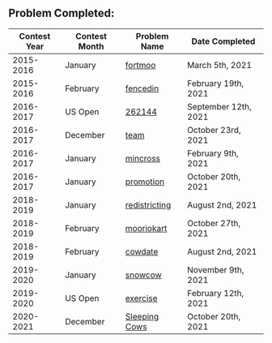 ## Problem Completed:
| Contest Year  | Contest Month | Problem Name| Date Completed|
| ------------- | ------------- | ------------|----------|
| 2015-2016 | January | [fortmoo](http://www.usaco.org/index.php?page=viewproblem2&cpid=600) | March 5th, 2021 |
| 2015-2016 | February | [fencedin](http://usaco.org/index.php?page=viewproblem2&cpid=625) | February 19th, 2021|
| 2016-2017 | US Open | [262144](http://www.usaco.org/index.php?page=viewproblem2&cpid=648) | September 12th, 2021 |
| 2016-2017 | December | [team](http://www.usaco.org/index.php?page=viewproblem2&cpid=673) | October 23rd, 2021 |
| 2016-2017 | January | [mincross](http://usaco.org/index.php?page=viewproblem2&cpid=720) | February 9th, 2021 |
| 2016-2017 | January | [promotion](http://www.usaco.org/index.php?page=viewproblem2&cpid=696) | October 20th, 2021 |
| 2018-2019 | January | [redistricting](http://www.usaco.org/index.php?page=viewproblem2&cpid=900) | August 2nd, 2021 |
| 2018-2019 | February  | [mooriokart](http://www.usaco.org/index.php?page=viewproblem2&cpid=925) |October 27th, 2021 |
| 2018-2019 | February  | [cowdate](http://www.usaco.org/index.php?page=viewproblem2&cpid=924) | August 2nd, 2021 |
| 2019-2020 | January | [snowcow](http://www.usaco.org/index.php?page=viewproblem2&cpid=973) | November 9th, 2021 |
| 2019-2020 | US Open | [exercise](http://usaco.org/index.php?page=viewproblem2&cpid=1045) | February 12th, 2021 |
| 2020-2021 | December | [Sleeping Cows](http://www.usaco.org/index.php?page=viewproblem2&cpid=1068) | October 20th, 2021 |
